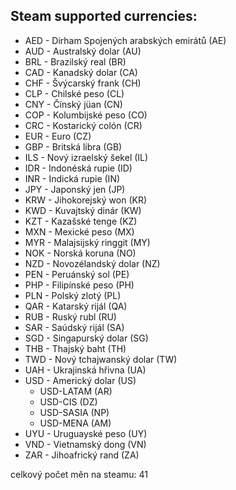 ﻿## Steam supported currencies:
 - AED	- Dirham Spojených arabských emirátů (AE)
 - AUD	- Australský dolar (AU)
 - BRL	- Brazilský real (BR)
 - CAD	- Kanadský dolar (CA)
 - CHF	- Švýcarský frank (CH)
 - CLP	- Chilské peso (CL)
 - CNY	- Čínský jüan (CN)
 - COP	- Kolumbijské peso (CO) 
 - CRC	- Kostarický colón (CR)
 - EUR	- Euro (CZ)
 - GBP	- Britská libra (GB)
   <!-- - HKD - Hongkongský dolar (HK) Tahle země chybí v malém geojsonu-->
 - ILS	- Nový izraelský šekel (IL)
 - IDR	- Indonéská rupie (ID)
 - INR	- Indická rupie (IN)
 - JPY	- Japonský jen (JP)
 - KRW	- Jihokorejský won (KR) 
 - KWD	- Kuvajtský dinár (KW)
 - KZT	- Kazašské tenge (KZ) 
 - MXN	- Mexické peso (MX)
 - MYR	- Malajsijský ringgit (MY)
 - NOK	- Norská koruna (NO)
 - NZD	- Novozélandský dolar (NZ)
 - PEN	- Peruánský sol (PE)
 - PHP	- Filipínské peso (PH)
 - PLN	- Polský zlotý (PL)
 - QAR	- Katarský rijál (QA)
 - RUB	- Ruský rubl (RU)
 - SAR	- Saúdský rijál (SA)
 - SGD	- Singapurský dolar (SG)
 - THB	- Thajský baht (TH)
 - TWD	- Nový tchajwanský dolar (TW)
 - UAH	- Ukrajinská hřivna (UA)
 - USD	- Americký dolar (US)
   - USD-LATAM (AR)
   - USD-CIS (DZ)
   - USD-SASIA (NP)
   - USD-MENA (AM)
 - UYU	- Uruguayské peso (UY)
 - VND	- Vietnamský dong (VN)
 - ZAR	- Jihoafrický rand (ZA)

celkový počet měn na steamu: 41

